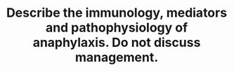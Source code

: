 ---
title: "Describe the immunology, mediators and pathophysiology of anaphylaxis. Do not discuss management."
entityType: SAQ
exam: PEX
college: ANZCA
year: 2017
sitting: B
question: 11
passRate: 61
EC_expectedDomains:
- "Better answers included a structured description of pathophysiological changes, either organised by organ system with comments on the effect of various mediators or vice versa"
EC_errorsCommon:
- "The commonest misconception regarding the immunology of anaphylaxis was that lgE antibodies are free in the circulation and bind to the allergens at the time of exposure, then trigger mast cell degranulation. The truth is that they are bound to the surface of sensitised mast cells and degranulate when the allergen binds to the antibody."
---